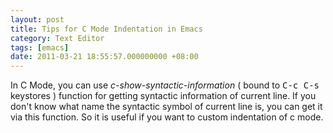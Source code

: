 ```yaml
---
layout: post
title: Tips for C Mode Indentation in Emacs
category: Text Editor
tags: [emacs]
date: 2011-03-21 18:55:57.000000000 +08:00
---
```

In C Mode, you can use <var>c-show-syntactic-information</var> ( bound to <kbd>C-c C-s</kbd> keystores ) function for getting syntactic information of current line. If you don't know what name the syntactic symbol of current line is, you can get it via this function. So it is useful if you want to custom indentation of c mode.
